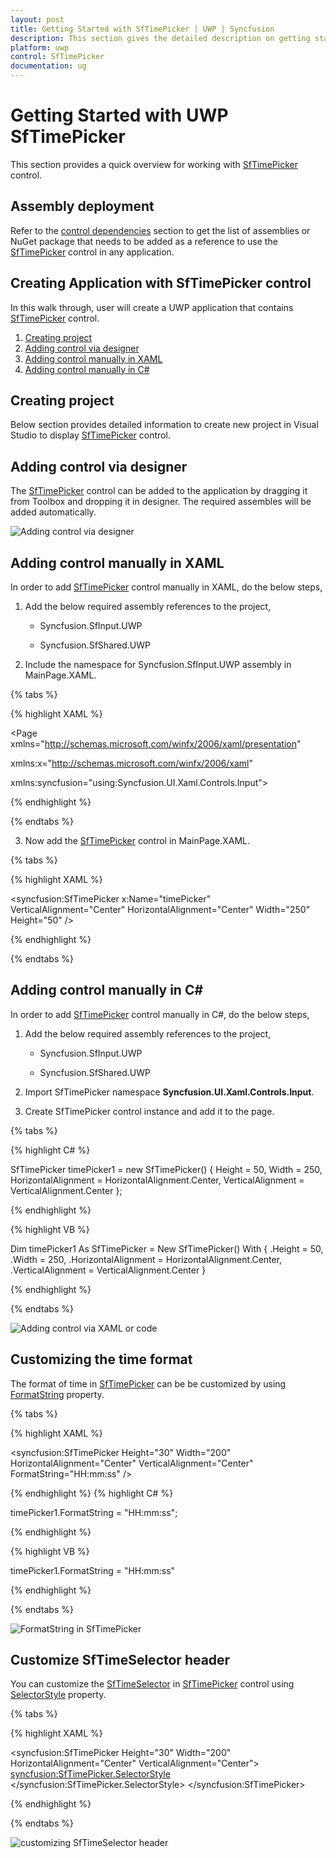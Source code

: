 ```yaml
---
layout: post
title: Getting Started with SfTimePicker | UWP | Syncfusion
description: This section gives the detailed description on getting started with the UWP SfTimePicker control and its basic features.
platform: uwp
control: SfTimePicker
documentation: ug
---
```


# Getting Started with UWP SfTimePicker

This section provides a quick overview for working with [SfTimePicker](https://help.syncfusion.com/cr/uwp/Syncfusion.SfInput.UWP~Syncfusion.UI.Xaml.Controls.Input.SfTimePicker.html) control.

## Assembly deployment
Refer to the [control dependencies](https://help.syncfusion.com/uwp/control-dependencies#sftimepicker) section to get the list of assemblies or NuGet package that needs to be added as a reference to use the [SfTimePicker](https://help.syncfusion.com/cr/uwp/Syncfusion.SfInput.UWP~Syncfusion.UI.Xaml.Controls.Input.SfTimePicker.html) control in any application.

## Creating Application with SfTimePicker control
In this walk through, user will create a UWP application that contains [SfTimePicker](https://help.syncfusion.com/cr/uwp/Syncfusion.SfInput.UWP~Syncfusion.UI.Xaml.Controls.Input.SfTimePicker.html) control.
1. [Creating project](#Creating-the-project)
2. [Adding control via designer](#Adding-control-via-designer)
3. [Adding control manually in XAML](#Adding-control-manually-in-XAML)
4. [Adding control manually in C#](#Adding-control-manually-in-C#)

## Creating project 
Below section provides detailed information to create new project in Visual Studio to display [SfTimePicker](https://help.syncfusion.com/cr/uwp/Syncfusion.SfInput.UWP~Syncfusion.UI.Xaml.Controls.Input.SfTimePicker.html) control.

## Adding control via designer
The [SfTimePicker](https://help.syncfusion.com/cr/uwp/Syncfusion.SfInput.UWP~Syncfusion.UI.Xaml.Controls.Input.SfTimePicker.html) control can be added to the application by dragging it from Toolbox and dropping it in designer. The required assembles will be added automatically.

![Adding control via designer](GettingStarted_images/GettingStarted_img1.png)

## Adding control manually in XAML

In order to add [SfTimePicker](https://help.syncfusion.com/cr/uwp/Syncfusion.SfInput.UWP~Syncfusion.UI.Xaml.Controls.Input.SfTimePicker.html) control manually in XAML, do the below steps,

1. Add the below required assembly references to the project,

    * Syncfusion.SfInput.UWP

    * Syncfusion.SfShared.UWP

2. Include the namespace for Syncfusion.SfInput.UWP assembly in MainPage.XAML.

{% tabs %}

{% highlight XAML %}

<Page xmlns="http://schemas.microsoft.com/winfx/2006/xaml/presentation"

xmlns:x="http://schemas.microsoft.com/winfx/2006/xaml"

xmlns:syncfusion="using:Syncfusion.UI.Xaml.Controls.Input">

{% endhighlight %}

{% endtabs %}

3. Now add the [SfTimePicker](https://help.syncfusion.com/cr/uwp/Syncfusion.SfInput.UWP~Syncfusion.UI.Xaml.Controls.Input.SfTimePicker.html) control in MainPage.XAML.

{% tabs %}

{% highlight XAML %}

 <syncfusion:SfTimePicker x:Name="timePicker" VerticalAlignment="Center" HorizontalAlignment="Center" Width="250" Height="50" />

{% endhighlight %}

{% endtabs %}

## Adding control manually in C#

In order to add [SfTimePicker](https://help.syncfusion.com/cr/uwp/Syncfusion.SfInput.UWP~Syncfusion.UI.Xaml.Controls.Input.SfTimePicker.html) control manually in C#, do the below steps,

1. Add the below required assembly references to the project,

    * Syncfusion.SfInput.UWP

    * Syncfusion.SfShared.UWP

2. Import SfTimePicker namespace **Syncfusion.UI.Xaml.Controls.Input**.

3. Create SfTimePicker control instance and add it to the page.


{% tabs %}

{% highlight C# %}

SfTimePicker timePicker1 = new SfTimePicker()
{
    Height = 50,
    Width = 250,
    HorizontalAlignment = HorizontalAlignment.Center,
    VerticalAlignment = VerticalAlignment.Center
};

{% endhighlight %}

{% highlight VB %}

Dim timePicker1 As SfTimePicker = New SfTimePicker() With {
    .Height = 50,
    .Width = 250,
    .HorizontalAlignment = HorizontalAlignment.Center,
    .VerticalAlignment = VerticalAlignment.Center
}

{% endhighlight %}

{% endtabs %}


![Adding control via XAML or code](GettingStarted_images/GettingStarted_img2.png)

## Customizing the time format

The format of time in [SfTimePicker](https://help.syncfusion.com/cr/uwp/Syncfusion.SfInput.UWP~Syncfusion.UI.Xaml.Controls.Input.SfTimePicker.html) can be be customized by using [FormatString](https://help.syncfusion.com/cr/cref_files/uwp/Syncfusion.SfInput.UWP~Syncfusion.UI.Xaml.Controls.Input.SfTimePicker~FormatString.html) property.

{% tabs %}

{% highlight XAML %}

<syncfusion:SfTimePicker Height="30" Width="200" 
                         HorizontalAlignment="Center" VerticalAlignment="Center"
                         FormatString="HH:mm:ss" />

{% endhighlight %}
{% highlight C# %}

timePicker1.FormatString = "HH:mm:ss";

{% endhighlight %}

{% highlight VB %}

timePicker1.FormatString = "HH:mm:ss"

{% endhighlight %}

{% endtabs %}

![FormatString in SfTimePicker](GettingStarted_images/GettingStarted_img3.png)

## Customize SfTimeSelector header

You can customize the [SfTimeSelector](https://help.syncfusion.com/cr/cref_files/uwp/Syncfusion.SfInput.UWP~Syncfusion.UI.Xaml.Controls.Input.SfTimeSelector.html) in [SfTimePicker](https://help.syncfusion.com/cr/uwp/Syncfusion.SfInput.UWP~Syncfusion.UI.Xaml.Controls.Input.SfTimePicker.html) control using [SelectorStyle](https://help.syncfusion.com/cr/cref_files/uwp/Syncfusion.SfInput.UWP~Syncfusion.UI.Xaml.Controls.Input.SfTimePicker~SelectorStyle.html) property.

{% tabs %}

{% highlight XAML %}

<syncfusion:SfTimePicker Height="30" Width="200" 
                         HorizontalAlignment="Center" VerticalAlignment="Center">
    <syncfusion:SfTimePicker.SelectorStyle>
        <Style TargetType="syncfusion:SfTimeSelector">
            <Setter Property="Header" Value="Set your alarm" />
        </Style>
    </syncfusion:SfTimePicker.SelectorStyle>
</syncfusion:SfTimePicker>

{% endhighlight %}

{% endtabs %}

![customizing SfTimeSelector header](GettingStarted_images/GettingStarted_img4.png)
